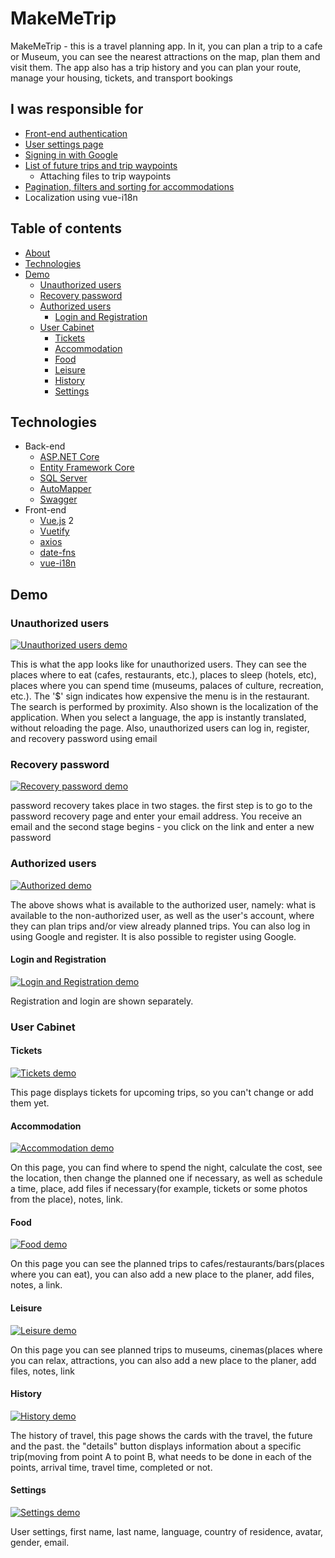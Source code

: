 # MakeMeTrip

MakeMeTrip - this is a travel planning app. In it, you can plan a trip to a cafe or Museum, you can see the nearest attractions on the map, plan them and visit them. The app also has a trip history and you can plan your route, manage your housing, tickets, and transport bookings

## I was responsible for

- [Front-end authentication](#login-and-Registration)
- [User settings page](#settings)
- [Signing in with Google](#login-and-Registration)
- [List of future trips and trip waypoints](#history)
  - Attaching files to trip waypoints
- [Pagination, filters and sorting for accommodations](#accommodation)
- Localization using vue-i18n

## Table of contents

- [About](#makemetrip)
- [Technologies](#technologies)
- [Demo](#demo)
  - [Unauthorized users](#unauthorized-users)
  - [Recovery password](#recovery-password)
  - [Authorized users](#authorized-users)
    - [Login and Registration](#login-and-registration)
  - [User Cabinet](#user-cabinet)
    - [Tickets](#tickets)
    - [Accommodation](#accommodation)
    - [Food](#food)
    - [Leisure](#leisure)
    - [History](#history)
    - [Settings](#settings)

## Technologies

- Back-end
  - [ASP.NET Core](https://github.com/dotnet/aspnetcore)
  - [Entity Framework Core](https://github.com/dotnet/efcore)
  - [SQL Server](https://www.microsoft.com/en-us/sql-server)
  - [AutoMapper](https://automapper.org/)
  - [Swagger](https://swagger.io/)
- Front-end
  - [Vue.js](https://github.com/vuejs/vue) 2
  - [Vuetify](https://vuetifyjs.com/en/)
  - [axios](https://github.com/axios/axios)
  - [date-fns](https://date-fns.org/)
  - [vue-i18n](https://github.com/kazupon/vue-i18n#readme)

## Demo

### Unauthorized users

[![Unauthorized users demo](https://img.youtube.com/vi/xZNtZyCcq00/0.jpg)](https://youtu.be/xZNtZyCcq00)

This is what the app looks like for unauthorized users. They can see the places where to eat (cafes, restaurants, etc.), places to sleep (hotels, etc), places where you can spend time (museums, palaces of culture, recreation, etc.). The '$' sign indicates how expensive the menu is in the restaurant. The search is performed by proximity.
Also shown is the localization of the application. When you select a language, the app is instantly translated, without reloading the page.
Also, unauthorized users can log in, register, and recovery password using email

### Recovery password

[![Recovery password demo](https://img.youtube.com/vi/WvhzNBo0jMA/0.jpg)](https://youtu.be/WvhzNBo0jMA)

password recovery takes place in two stages. the first step is to go to the password recovery page and enter your email address. You receive an email and the second stage begins - you click on the link and enter a new password

### Authorized users

[![Authorized demo](https://img.youtube.com/vi/rF2Byi5Y0G8/0.jpg)](https://youtu.be/rF2Byi5Y0G8)

The above shows what is available to the authorized user, namely: what is available to the non-authorized user, as well as the user's account, where they can plan trips and/or view already planned trips. You can also log in using Google and register. It is also possible to register using Google.

#### Login and Registration

[![Login and Registration demo](https://img.youtube.com/vi/w5tF3A9Es6s/0.jpg)](https://youtu.be/w5tF3A9Es6s)

Registration and login are shown separately.

### User Cabinet

#### Tickets

[![Tickets demo](https://img.youtube.com/vi/q26GTub_PaE/0.jpg)](https://youtu.be/q26GTub_PaE)

This page displays tickets for upcoming trips, so you can't change or add them yet.

#### Accommodation

[![Accommodation demo](https://img.youtube.com/vi/rRI-m5RCjX4/0.jpg)](https://youtu.be/rRI-m5RCjX4)

On this page, you can find where to spend the night, calculate the cost, see the location, then change the planned one if necessary, as well as schedule a time, place, add files if necessary(for example, tickets or some photos from the place), notes, link.

#### Food

[![Food demo](https://img.youtube.com/vi/t0BxzuzMZEI/0.jpg)](https://youtu.be/t0BxzuzMZEI)

On this page you can see the planned trips to cafes/restaurants/bars(places where you can eat), you can also add a new place to the planer, add files, notes, a link.

#### Leisure

[![Leisure demo](https://img.youtube.com/vi/cUeXWl1MdX0/0.jpg)](https://youtu.be/cUeXWl1MdX0)

On this page you can see planned trips to museums, cinemas(places where you can relax, attractions, you can also add a new place to the planer, add files, notes, link

#### History

[![History demo](https://img.youtube.com/vi/OUAia1EOs8o/0.jpg)](https://youtu.be/OUAia1EOs8o)

The history of travel, this page shows the cards with the travel, the future and the past. the "details" button displays information about a specific trip(moving from point A to point B, what needs to be done in each of the points, arrival time, travel time, completed or not.

#### Settings

[![Settings demo](https://img.youtube.com/vi/Ezj_vQPotAY/0.jpg)](https://youtu.be/Ezj_vQPotAY)

User settings, first name, last name, language, country of residence, avatar, gender, email.
